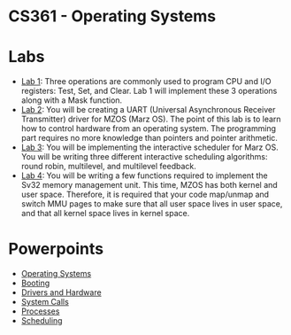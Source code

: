 # CS361 - Operating Systems

# Labs
- [Lab 1](https://github.com/calemon/cs361/tree/master/lab1): Three operations are commonly used to program CPU and I/O registers: Test, Set, and Clear. Lab 1 will implement these 3 operations along with a Mask function.
- [Lab 2](https://github.com/calemon/cs361/tree/master/lab2): You will be creating a UART (Universal Asynchronous Receiver Transmitter) driver for MZOS (Marz OS). The point of this lab is to learn how to control hardware from an operating system. The programming part requires no more knowledge than pointers and pointer arithmetic.
- [Lab 3](https://github.com/calemon/cs361/tree/master/lab3): You will be implementing the interactive scheduler for Marz OS. You will be writing three different interactive scheduling algorithms: round robin, multilevel, and multilevel feedback.
- [Lab 4](https://github.com/calemon/cs361/tree/master/lab4): You will be writing a few functions required to implement the Sv32 memory management unit. This time, MZOS has both kernel and user space. Therefore, it is required that your code map/unmap and switch MMU pages to make sure that all user space lives in user space, and that all kernel space lives in kernel space.

# Powerpoints
- [Operating Systems](https://github.com/calemon/cs361/blob/master/class_notes/COSC361%20-%20Operating%20Systems.pdf)
- [Booting](https://github.com/calemon/cs361/blob/master/class_notes/COSC361%20-%20Booting.pdf)
- [Drivers and Hardware](https://github.com/calemon/cs361/blob/master/class_notes/COSC361%20-%20Drivers%20and%20Hardware.pdf)
- [System Calls](https://github.com/calemon/cs361/blob/master/class_notes/COSC361%20-%20System%20Calls.pdf)
- [Processes](https://github.com/calemon/cs361/blob/master/class_notes/COSC361%20-%20Processes.pdf)
- [Scheduling](https://github.com/calemon/cs361/blob/master/class_notes/COSC361%20-%20Scheduling.pdf)